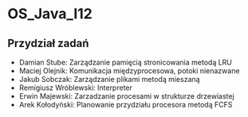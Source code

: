 # OS_Java_I12

## Przydział zadań
- Damian Stube: Zarządzanie pamięcią stronicowania metodą LRU
- Maciej Olejnik: Komunikacja międzyprocesowa, potoki nienazwane
- Jakub Sobczak: Zarządzanie plikami metodą mieszaną
- Remigiusz Wróblewski: Interpreter
- Erwin Majewski: Zarzadzanie procesami w strukturze drzewiastej
- Arek Kołodyński: Planowanie przydziału procesora metodą FCFS
